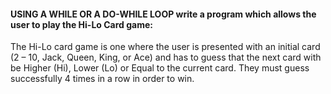 #### USING A WHILE OR A DO-WHILE LOOP write a program which allows the user to play the Hi-Lo Card game:

The Hi-Lo card game is one where the user is presented with an initial card (2 – 10, Jack, Queen, King, or Ace) and has to guess that the next card with be Higher (Hi), Lower (Lo) or Equal to the current card.
They must guess successfully 4 times in a row in order to win.
